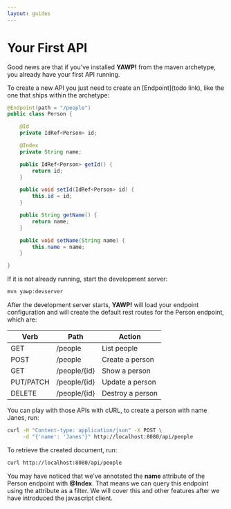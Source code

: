 ```yaml
---
layout: guides
---
```

# Your First API

Good news are that if you've installed __YAWP!__ from the maven archetype, you already have
your first API running.

To create a new API you just need to create an [Endpoint](todo link), like the one that ships 
within the archetype:

~~~ java
@Endpoint(path = "/people")
public class Person {

	@Id
	private IdRef<Person> id;

	@Index
	private String name;

	public IdRef<Person> getId() {
		return id;
	}

	public void setId(IdRef<Person> id) {
		this.id = id;
	}

	public String getName() {
		return name;
	}

	public void setName(String name) {
		this.name = name;
	}

}
~~~

If it is not already running, start the development server:

~~~ bash
mvn yawp:devserver
~~~

After the development server starts, __YAWP!__ will load your endpoint configuration and will create the default rest routes
for the Person endpoint, which are:

| Verb        | Path           | Action                |
| ----------- |--------------- | --------------------- |
| GET         | /people        | List people           |
| POST        | /people        | Create a person       |
| GET         | /people/{id}   | Show a person         |
| PUT/PATCH   | /people/{id}   | Update a person       |
| DELETE      | /people/{id}   | Destroy a person      |

You can play with those APIs with cURL, to create a person with name Janes, run:

~~~ bash
curl -H "Content-type: application/json" -X POST \
     -d "{'name': 'Janes'}" http://localhost:8080/api/people
~~~

To retrieve the created document, run:

~~~ bash
curl http://localhost:8080/api/people
~~~

You may have noticed that we've annotated the __name__ attribute of the Person endpoint with __@Index__. 
That means we can query this endpoint using the attribute as a filter. We will cover this and other features
after we have introduced the javascript client.
